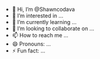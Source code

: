 - 👋 Hi, I’m @Shawncodava
- 👀 I’m interested in ...
- 🌱 I’m currently learning ...
- 💞️ I’m looking to collaborate on ...
- 📫 How to reach me ...
- 😄 Pronouns: ...
- ⚡ Fun fact: ...

<!---
Shawncodava/Shawncodava is a ✨ special ✨ repository because its `README.md` (this file) appears on your GitHub profile.
You can click the Preview link to take a look at your changes.
--->
